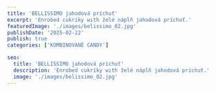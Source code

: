 ```yaml
---
title: 'BELLISSIMO jahodová príchuť'
excerpt: 'Enrobed cukríky wıth želé náplň jahodová príchuť.'
featuredImage: './images/belissimo_02.jpg'
publishDate: '2025-02-22'
publish: true
categories: ['KOMBINOVANÉ CANDY']

seo:
  title: 'BELLISSIMO jahodová príchuť'
  description: 'Enrobed cukríky wıth želé náplň jahodová príchuť.'
  image: './images/belissimo_02.jpg'
---
```

